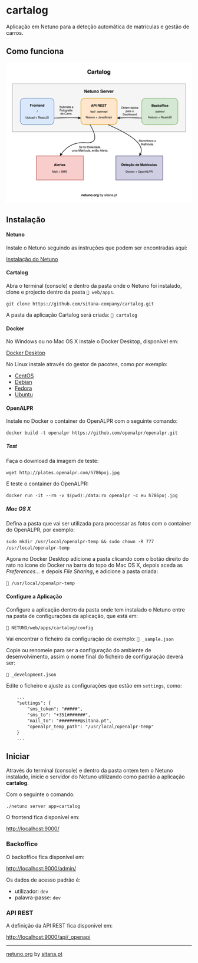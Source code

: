 # cartalog

Aplicação em Netuno para a deteção automática de matrículas e gestão de carros.

## Como funciona

![alt text](https://raw.githubusercontent.com/sitana-company/cartalog/master/docs/Cartalog.png)

## Instalação

#### Netuno

Instale o Netuno seguindo as instruções que podem ser encontradas aqui:

[Instalação do Netuno](https://doc.netuno.org/docs/comece/instalacao/)

#### Cartalog

Abra o terminal (console) e dentro da pasta onde o Netuno foi instalado, clone e projecto dentro da pasta `📂 web/apps`.

`git clone https://github.com/sitana-company/cartalog.git`

A pasta da aplicação Cartalog será criada: `📂 cartalog`

#### Docker

No Windows ou no Mac OS X instale o Docker Desktop, disponível em:

[Docker Desktop](https://www.docker.com/products/docker-desktop)

No Linux instale através do gestor de pacotes, como por exemplo:

* [CentOS](https://docs.docker.com/install/linux/docker-ce/centos/)
* [Debian](https://docs.docker.com/install/linux/docker-ce/debian/)
* [Fedora](https://docs.docker.com/install/linux/docker-ce/fedora/)
* [Ubuntu](https://docs.docker.com/install/linux/docker-ce/ubuntu/)

#### OpenALPR

Instale no Docker o container do OpenALPR com o seguinte comando:

`docker build -t openalpr https://github.com/openalpr/openalpr.git`

##### Test

Faça o download da imagem de teste:

`wget http://plates.openalpr.com/h786poj.jpg`

E teste o container do OpenALPR:

`docker run -it --rm -v $(pwd):/data:ro openalpr -c eu h786poj.jpg`

##### Mac OS X

Defina a pasta que vai ser utilizada para processar as fotos com o container do OpenALPR, por exemplo:

`sudo mkdir /usr/local/openalpr-temp && sudo chown -R 777 /usr/local/openalpr-temp`

Agora no Docker Desktop adicione a pasta clicando com o botão direito do rato no icone do Docker na barra do topo do Mac OS X, depois aceda as _Preferences..._ e depois _File Sharing_, e adicione a pasta criada:

`📂 /usr/local/openalpr-temp`

#### Configure a Aplicação

Configure a aplicação dentro da pasta onde tem instalado o Netuno entre na pasta de configurações da aplicação, que está em:

`📂 NETUNO/web/apps/cartalog/config`

Vai encontrar o ficheiro da configuração de exemplo: `📂 _sample.json`

Copie ou renomeie para ser a configuração do ambiente de desenvolvimento, assim o nome final do ficheiro de configuração deverá ser:

`📂 _development.json`

Edite o ficheiro e ajuste as configurações que estão em `settings`, como:

```
    ...
    "settings": {
        "sms_token": "#####",
        "sms_to": "+351#######",
        "mail_to": "########@sitana.pt",
        "openalpr_temp_path": "/usr/local/openalpr-temp"
    }
    ...
```

## Iniciar

Através do terminal (console) e dentro da pasta ontem tem o Netuno instalado, inicie o servidor do Netuno utilizando como padrão a aplicação **cartalog**.

Com o seguinte o comando:

`./netuno server app=cartalog`

O frontend fica disponível em:

[http://localhost:9000/](http://localhost:9000/)

### Backoffice

O backoffice fica disponível em:

[http://localhost:9000/admin/](http://localhost:9000/admin/)

Os dados de acesso padrão é:

- utilizador: `dev`
- palavra-passe: `dev`

### API REST

A definição da API REST fica disponível em:

[http://localhost:9000/api/_openapi](http://localhost:9000/api/_openapi)

---

[netuno.org](https://www.netuno.org) by [sitana.pt](https://www.sitana.pt)
